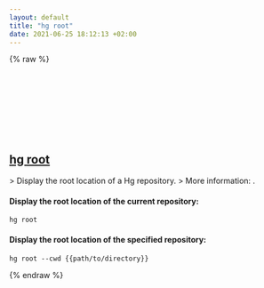 ```yaml
---
layout: default
title: "hg root"
date: 2021-06-25 18:12:13 +02:00
---
```

{% raw %}
<h2 id="hg-root">
  <a href="/en/common/hg-root.html">hg root</a> <a href="#hg-root"><svg class="icon">
    <use href="/assets/images/unicode_sprite.svg#link" />
  </svg></a>
</h2>
> Display the root location of a Hg repository.
> More information: <https://www.mercurial-scm.org/doc/hg.1.html#root>.

#### Display the root location of the current repository:
```shell
hg root
```
#### Display the root location of the specified repository:
```shell
hg root --cwd {{path/to/directory}}
```
{% endraw %}